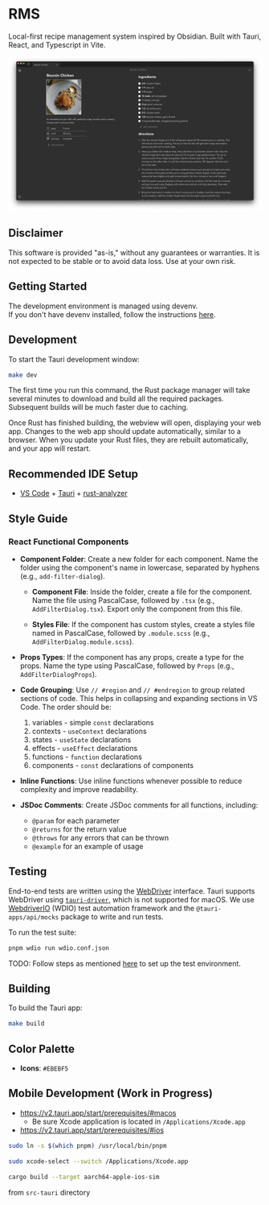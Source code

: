 # RMS

Local-first recipe management system inspired by Obsidian. Built with Tauri, React, and Typescript in Vite.

![Sample Recipe](./sample-recipe.png)

## Disclaimer

This software is provided "as-is," without any guarantees or warranties. It is not expected to be stable or to avoid data loss. Use at your own risk.

## Getting Started

The development environment is managed using devenv.  
If you don't have devenv installed, follow the instructions [here](https://devenv.sh/getting-started/#installation).

## Development

To start the Tauri development window:

```bash
make dev
```

The first time you run this command, the Rust package manager will take several minutes to download and build all the required packages. Subsequent builds will be much faster due to caching.

Once Rust has finished building, the webview will open, displaying your web app. Changes to the web app should update automatically, similar to a browser. When you update your Rust files, they are rebuilt automatically, and your app will restart.

## Recommended IDE Setup

- [VS Code](https://code.visualstudio.com/) + [Tauri](https://marketplace.visualstudio.com/items?itemName=tauri-apps.tauri-vscode) + [rust-analyzer](https://marketplace.visualstudio.com/items?itemName=rust-lang.rust-analyzer)

## Style Guide

### React Functional Components

- **Component Folder**: Create a new folder for each component. Name the folder using the component's name in lowercase, separated by hyphens (e.g., `add-filter-dialog`).

  - **Component File**: Inside the folder, create a file for the component. Name the file using PascalCase, followed by `.tsx` (e.g., `AddFilterDialog.tsx`). Export only the component from this file.

  - **Styles File**: If the component has custom styles, create a styles file named in PascalCase, followed by `.module.scss` (e.g., `AddFilterDialog.module.scss`).

- **Props Types**: If the component has any props, create a type for the props. Name the type using PascalCase, followed by `Props` (e.g., `AddFilterDialogProps`).

- **Code Grouping**: Use `// #region` and `// #endregion` to group related sections of code. This helps in collapsing and expanding sections in VS Code. The order should be:

  1. variables - simple `const` declarations
  2. contexts - `useContext` declarations
  3. states - `useState` declarations
  4. effects - `useEffect` declarations
  5. functions - `function` declarations
  6. components - `const` declarations of components

- **Inline Functions**: Use inline functions whenever possible to reduce complexity and improve readability.

- **JSDoc Comments**: Create JSDoc comments for all functions, including:
  - `@param` for each parameter
  - `@returns` for the return value
  - `@throws` for any errors that can be thrown
  - `@example` for an example of usage

## Testing

End-to-end tests are written using the [WebDriver](https://www.w3.org/TR/webdriver/) interface. Tauri supports WebDriver using [`tauri-driver`](https://crates.io/crates/tauri-driver), which is not supported for macOS. We use [WebdriverIO](https://webdriver.io/) (WDIO) test automation framework and the `@tauri-apps/api/mocks` package to write and run tests.

To run the test suite:

```bash
pnpm wdio run wdio.conf.json
```

TODO: Follow steps as mentioned [here](https://jonaskruckenberg.github.io/tauri-docs-wip/development/testing.html) to set up the test environment.

## Building

To build the Tauri app:

```bash
make build
```

## Color Palette

- **Icons**: `#EBEBF5`

## Mobile Development (Work in Progress)

- https://v2.tauri.app/start/prerequisites/#macos
    - Be sure Xcode application is located in `/Applications/Xcode.app`
- https://v2.tauri.app/start/prerequisites/#ios

```bash
sudo ln -s $(which pnpm) /usr/local/bin/pnpm
```

```bash
sudo xcode-select --switch /Applications/Xcode.app
```

```bash
cargo build --target aarch64-apple-ios-sim
```
from `src-tauri` directory
